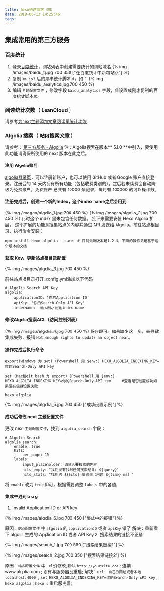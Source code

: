 ```yaml
---
title: hexo搭建博客（四）
date: 2018-06-13 14:25:46
tags:
---
```


## 集成常用的第三方服务

### 百度统计
1. 登录[百度统计](https://tongji.baidu.com/web/25754937/welcome/login)，网站列表中创建需要统计的网站域名
{% img /images/baidu_tj.jpg 700 350  ["在百度统计中新增站点"] %}
2. 复制 `hm.js?` 后的那串统计脚本id，如：
{% img /images/baidu_analytics.jpg 700 450  %}
3. 编辑 `主题配置文件` ，修改字段 `baidu_analytics` 字段，值设置成刚才复制的百度统计脚本id。   

### 阅读统计次数（ LeanCloud ）  
请参考[为next主题添加文章阅读量统计功能](https://notes.wanghao.work/2015-10-21-为NexT主题添加文章阅读量统计功能.html#配置LeanCloud)  

### Algolia 搜索（ 站内搜索文章 ）
请参考： [第三方服务 - Algolia](http://theme-next.iissnan.com/third-party-services.html#algolia-search)
注：Algolia搜索在版本** 5.1.0 **中引入，要使用此功能请确保所使用的 next 版本在此之后。

#### 注册 Algolia账号
[algolia登录页](https://www.algolia.com/)，可以注册新账户，也可以使用 GitHub 或者 Google 账户直接登录。注册后的 14 天内拥有所有功能（包括收费类别的）。之后若未续费会自动降级为免费账户，免费账户 总共有 10000 条记录，每月有 100000 的可以操作数。

#### 注册完成后，创建一个新的Index，这个index name之后会用到
{% img /images/algolia_1.jpg 700 450  %}
{% img /images/algolia_2.jpg 700 450  %}
此时这个 index 里未包含任何数据。 接下来需要安装 Hexo Algolia 扩展， 这个扩展的功能是搜集站点的内容并通过 API 发送给 Algolia。前往站点根目录，执行命令安装：
```
npm install hexo-algolia --save  # 目前最新版本是1.2.5，下面的操作都是基于这个版本的文档
```

#### 获取 Key，更新站点根目录配置
{% img /images/algolia_3.jpg 700 450  %}

前往站点根目录打开_config.yml添加以下代码

> 

    # Algolia Search API Key
    algolia:
        applicationID: '你的Application ID'
        apiKey: '你的Search-Only API Key'
        indexName: '输入刚才创建index name'
>

#### 修改Algolia搜索ACL（访问控制列表）
{% img /images/algolia_4.jpg 700 450  %}
保存即可。如果缺少这一步，会导致集成失败，报错 `Not enough rights to update an object near`。

#### 操作完成后执行命令

>

    export(windows 为 set) (Powershell 用 $env:) HEXO_ALGOLIA_INDEXING_KEY=你的Search-Only API key

    set (Mac和git bash 为 export) (Powershell 用 $env:) HEXO_ALGOLIA_INDEXING_KEY=你的Search-Only API key     #查看是否设置成功如果没有值就设置失败

    hexo algolia
>

{% img /images/algolia_5.jpg 700 450 ["成功设置示例"]  %}

#### 成功后修改 next 主题配置文件
更改 next `主题配置文件`，找到 `algolia_search` 字段：

>

    # Algolia Search
    algolia_search:
        enable: true
        hits:
            per_page: 10
        labels:
            input_placeholder: 请输入要搜索的内容
            hits_empty: "我们没有找到任何搜索结果: ${query}"
            hits_stats: "找到约 ${hits} 条结果（用时 ${time} ms）"
>

将 `enable` 改为 `true` 即可，根据需要调整 `labels` 中的各值。

#### 集成中遇到 b u g
1. Invalid Application-ID or API key

{% img /images/algolia_6.jpg 700 450 ["集成中的报错"]  %}

原因：`站点配置文件` 中 `algolia` 的 `applicationID` 或者 `apiKey` 错了
解决：重新看下 algolia 生成的 Application ID 或者 API Key
2. 搜索结果的链接不正确

{% img /images/search_1.jpg 700 550 ["搜索结果链接1"]  %}

{% img /images/search_2.jpg 700 350 ["搜索结果链接2"]  %}

原因：`站点配置文件` 中 `url`没修改,默认 `http://yoursite.com` ; 连接www.algolia.com ; 没有与服务器没重启;
解决：`url: 自己的网址或者本地localhost:4000 `; `set HEXO_ALGOLIA_INDEXING_KEY=你的Search-Only API key` ; `hexo algolia` ; `hexo s` 重启服务器;



